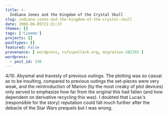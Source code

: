 ```yaml
---
title: >-
  Indiana Jones and the Kingdom of the Crystal Skull
slug: indiana-jones-and-the-kingdom-of-the-crystal-skull
date: 2008-06-05T21:21:37
themes: []
tags: ['Cinema']
projects: []
posttypes: []
featured: False
provenance: [ wordpress, rufuspollock.org, migration-201703 ]
wordpress:
  - post_id: 338
---
```


4/10. Abysmal and travesty of previous outings. The plotting was so casual as to be insulting, compared to previous outings the set-pieces were very weak, and the reintroduction of Marion (by the most creaky of plot devices) only served to emphasize how far from the original this had fallen (and how dependent on derivative recycling this was). I doubted that Lucas's (responsible for the story) reputation could fall much further after the debacle of the Star Wars prequels but I was wrong.

